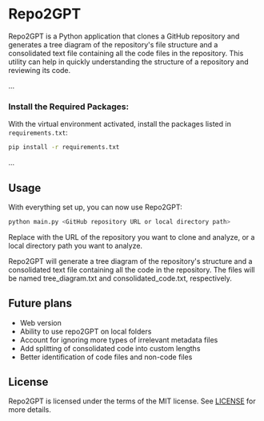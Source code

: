 # Repo2GPT
Repo2GPT is a Python application that clones a GitHub repository and generates a tree diagram of the repository's file structure and a consolidated text file containing all the code files in the repository. This utility can help in quickly understanding the structure of a repository and reviewing its code. 

...

### Install the Required Packages:

With the virtual environment activated, install the packages listed in `requirements.txt`:

```bash
pip install -r requirements.txt
```

...

## Usage

With everything set up, you can now use Repo2GPT:

```bash
python main.py <GitHub repository URL or local directory path>
```

Replace <GitHub repository URL or local directory path> with the URL of the repository you want to clone and analyze, or a local directory path you want to analyze.

Repo2GPT will generate a tree diagram of the repository's structure and a consolidated text file containing all the code in the repository. The files will be named tree_diagram.txt and consolidated_code.txt, respectively.

## Future plans

* Web version
* Ability to use repo2GPT on local folders
* Account for ignoring more types of irrelevant metadata files
* Add splitting of consolidated code into custom lengths
* Better identification of code files and non-code files

## License

Repo2GPT is licensed under the terms of the MIT license. See [LICENSE](LICENSE) for more details.



